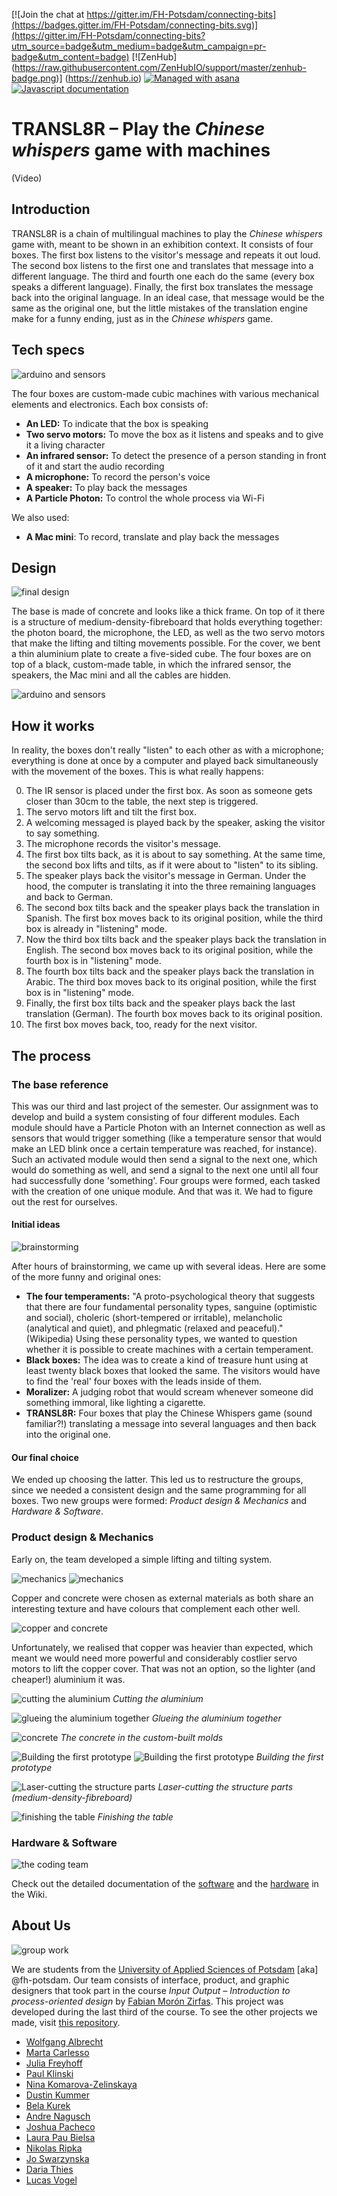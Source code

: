 
[![Join the chat at https://gitter.im/FH-Potsdam/connecting-bits](https://badges.gitter.im/FH-Potsdam/connecting-bits.svg)](https://gitter.im/FH-Potsdam/connecting-bits?utm_source=badge&utm_medium=badge&utm_campaign=pr-badge&utm_content=badge) [![ZenHub] (https://raw.githubusercontent.com/ZenHubIO/support/master/zenhub-badge.png)] (https://zenhub.io) [![Managed with asana](https://raw.githubusercontent.com/FH-Potsdam/connecting-bits/master/documentation/asanabadge.jpg)](https://app.asana.com/-/share?s=80136391129690-GUJvZiI4OufoWMTDhjjkZauXYEhwvhpqUgnTvw22tMr-74348281972886)
[![Javascript documentation](http://fh-potsdam.github.io/connecting-bits/badge.svg?build=123)](http://fh-potsdam.github.io/connecting-bits/source.html)

# TRANSL8R – Play the _Chinese whispers_ game with machines

(Video)


## Introduction
TRANSL8R is a chain of multilingual machines to play the _Chinese whispers_ game with, meant to be shown in an exhibition context.
It consists of four boxes. The first box listens to the visitor's message and repeats it out loud. The second box listens to the first one and translates that message into a different language. The third and fourth one each do the same (every box speaks a different language). Finally, the first box translates the message back into the original language. In an ideal case, that message would be the same as the original one, but the little mistakes of the translation engine make for a funny ending, just as in the _Chinese whispers_ game.


## Tech specs
![arduino and sensors](images/hardware-.3.jpg)

The four boxes are custom-made cubic machines with various mechanical elements and electronics. Each box consists of:

- **An LED:** To indicate that the box is speaking
- **Two servo motors:** To move the box as it listens and speaks and to give it a living character
- **An infrared sensor:** To detect the presence of a person standing in front of it and start the audio recording
- **A microphone:** To record the person's voice
- **A speaker:** To play back the messages
- **A Particle Photon:** To control the whole process via Wi-Fi

We also used:
- **A Mac mini**: To record, translate and play back the messages


## Design
![final design](images/hardware-.4.jpg)


The base is made of concrete and looks like a thick frame. On top of it there is a structure of medium-density-fibreboard that holds everything together: the photon board, the microphone, the LED, as well as the two servo motors that make the lifting and tilting movements possible. For the cover, we bent a thin aluminium plate to create a five-sided cube.
The four boxes are on top of a black, custom-made table, in which the infrared sensor, the speakers, the Mac mini and all the cables are hidden.


![arduino and sensors](images/hardware-.1.jpg)


## How it works
In reality, the boxes don't really "listen" to each other as with a microphone; everything is done at once by a computer and played back simultaneously with the movement of the boxes. This is what really happens:

0. The IR sensor is placed under the first box. As soon as someone gets closer than 30cm to the table, the next step is triggered.
1. The servo motors lift and tilt the first box.
2. A welcoming messaged is played back by the speaker, asking the visitor to say something.
3. The microphone records the visitor's message.
4. The first box tilts back, as it is about to say something. At the same time, the second box lifts and tilts, as if it were about to "listen" to its sibling.
5. The speaker plays back the visitor's message in German. Under the hood, the computer is translating it into the three remaining languages and back to German.
6. The second box tilts back and the speaker plays back the translation in Spanish. The first box moves back to its original position, while the third box is already in "listening" mode.
7. Now the third box tilts back and the speaker plays back the translation in English. The second box moves back to its original position, while the fourth box is in "listening" mode.
8. The fourth box tilts back and the speaker plays back the translation in Arabic. The third box moves back to its original position, while the first box is in "listening" mode.
9. Finally, the first box tilts back and the speaker plays back the last translation (German). The fourth box moves back to its original position.
10. The first box moves back, too, ready for the next visitor.


## The process

### The base reference
This was our third and last project of the semester. Our assignment was to develop and build a system consisting of four different modules. Each module should have a Particle Photon with an Internet connection as well as sensors that would trigger something (like a temperature sensor that would make an LED blink once a certain temperature was reached, for instance). Such an activated module would then send a signal to the next one, which would do something as well, and send a signal to the next one until all four had successfully done 'something'.
Four groups were formed, each tasked with the creation of one unique module. And that was it. We had to figure out the rest for ourselves.

#### Initial ideas
![brainstorming](images/group-work-.1.jpg)

After hours of brainstorming, we came up with several ideas. Here are some of the more funny and original ones:
- **The four temperaments:** "A proto-psychological theory that suggests that there are four fundamental personality types, sanguine (optimistic and social), choleric (short-tempered or irritable), melancholic (analytical and quiet), and phlegmatic (relaxed and peaceful)." (Wikipedia) Using these personality types, we wanted to question whether it is possible to create machines with a certain temperament.
- **Black boxes:** The idea was to create a kind of treasure hunt using at least twenty black boxes that looked the same. The visitors would have to find the 'real' four boxes with the leads inside of them.
- **Moralizer:** A judging robot that would scream whenever someone did something immoral, like lighting a cigarette.
- **TRANSL8R:** Four boxes that play the Chinese Whispers game (sound familiar?!) translating a message into several languages and then back into the original one.

#### Our final choice
We ended up choosing the latter. This led us to restructure the groups, since we needed a consistent design and the same programming for all boxes.
Two new groups were formed: _Product design & Mechanics_ and _Hardware & Software_.



### Product design & Mechanics
Early on, the team developed a simple lifting and tilting system.

![mechanics](images/mechanics-.1.jpg)
![mechanics](images/mechanics-.2.jpg)

Copper and concrete were chosen as external materials as both share an interesting texture and have colours that complement each other well.

![copper and concrete](images/product-design-.8.jpg)

Unfortunately, we realised that copper was heavier than expected, which meant we would need more powerful and considerably costlier servo motors to lift the copper cover. That was not an option, so the lighter (and cheaper!) aluminium it was.

![cutting the aluminium](images/product-design-.5.jpg)
_Cutting the aluminium_

![glueing the aluminium together](images/product-design-.7.jpg)
_Glueing the aluminium together_

![concrete](images/product-design-.6.jpg)
_The concrete in the custom-built molds_

![Building the first prototype](images/product-design-.2.jpg)
![Building the first prototype](images/product-design-.3.jpg)
_Building the first prototype_

![Laser-cutting the structure parts](images/product-design-.4.jpg)
_Laser-cutting the structure parts (medium-density-fibreboard)_

![finishing the table](images/product-design-.10.jpg)
_Finishing the table_


### Hardware & Software
![the coding team](images/software.jpg)

Check out the detailed documentation of the [software](https://github.com/FH-Potsdam/connecting-bits/wiki/The-Software) and the [hardware](https://github.com/FH-Potsdam/connecting-bits/wiki/The-Hardware) in the Wiki.


## About Us
![group work](images/group-work-.3.jpg)

We are students from the [University of Applied Sciences of Potsdam](http://fh-potsdam.de) \[aka] @fh-potsdam. Our team consists of interface, product, and graphic designers that took part in the course _Input Output – Introduction to process-oriented design_ by [Fabian Morón Zirfas](https://github.com/fabiantheblind). This project was developed during the last third of the course. To see the other projects we made, visit [this repository](https://interface.fh-potsdam.de/eingabe-ausgabe/2015-2016/).

- [Wolfgang Albrecht](https://github.com/wollemannone)
- [Marta Carlesso](https://github.com/martakarta)
- [Julia Freyhoff](https://github.com/antsteelmule)
- [Paul Klinski](https://github.com/Logetcrea)
- [Nina Komarova-Zelinskaya](https://github.com/Ninotschka)
- [Dustin Kummer](https://github.com/miduku)
- [Bela Kurek](https://github.com/Q-rec)
- [Andre Nagusch](https://github.com/Ourelius)
- [Joshua Pacheco](https://github.com/josues)
- [Laura Pau Bielsa](https://github.com/lpaubielsa)
- [Nikolas Ripka](https://github.com/nikoripka)
- [Jo Swarzynska](https://github.com/swjo)
- [Daria Thies](https://github.com/dariaDunkelbier)
- [Lucas Vogel](https://github.com/vogelino)
